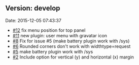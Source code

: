 
## Version: develop
Date: 2015-12-05 07:43:37

 * [#12] fix menu position for top panel
 * [#11] new plugin: user menu with gravatar icon
 * [#8] Fix for issue #5 (make battery plugin work with /sys)
 * [#6] Rounded corners don't work with widthtype=request
 * [#5] make battery plugin work with /sys
 * [#2] Include option for vertical (y) and horizontal (x) margin

[#12]: https://github.com/aanatoly/fbpanel/issues/12
[#11]: https://github.com/aanatoly/fbpanel/issues/11
[#8]: https://github.com/aanatoly/fbpanel/pull/8
[#6]: https://github.com/aanatoly/fbpanel/issues/6
[#5]: https://github.com/aanatoly/fbpanel/issues/5
[#2]: https://github.com/aanatoly/fbpanel/issues/2
